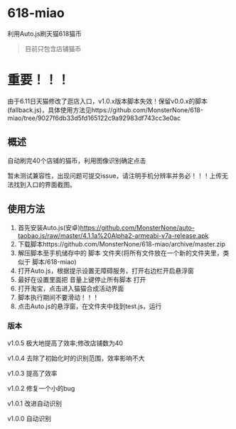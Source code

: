 # 618-miao
利用Auto.js刷天猫618猫币
> 目前只包含店铺猫币

# 重要！！！

由于6.11日天猫修改了逛店入口，v1.0.x版本脚本失效！保留v0.0.x的脚本(fallback.js)，具体使用方法见https://github.com/MonsterNone/618-miao/tree/9027f6db33d5fd165122c9a92983df743cc3e0ac

## 概述
自动刷完40个店铺的猫币，利用图像识别确定点击

暂未测试兼容性，出现问题可提交issue，请注明手机分辨率并务必！！！上传无法找到入口的界面截图。

## 使用方法
1. 首先安装Auto.js(安卓)https://github.com/MonsterNone/auto-taobao.js/raw/master/4.1.1a%20Alpha2-armeabi-v7a-release.apk
2. 下载脚本https://github.com/MonsterNone/618-miao/archive/master.zip
3. 解压脚本至手机储存中的 脚本 文件夹(将所有文件放在一个新的文件夹里，类似于 脚本/618-miao)
4. 打开Auto.js，根据提示设置无障碍服务，打开右边栏开启悬浮窗
5. 最好在设置里面把 音量上键停止所有脚本 打开
6. 打开淘宝，点击进入猫猫合成活动界面
7. 脚本执行期间不要滑动！！！
8. 点击Auto.js的悬浮窗，在文件夹中找到test.js，运行

### 版本
v1.0.5 极大地提高了效率;修改店铺数为40

v1.0.4 去除了初始化时的识别范围，效率影响不大

v1.0.3 提高了效率

v1.0.2 修复一个小的bug

v1.0.1 改进自动识别

v1.0.0 自动识别

